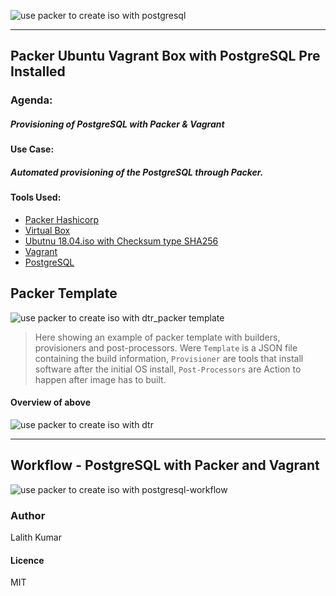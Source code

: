 ![use packer to create iso with postgresql](https://user-images.githubusercontent.com/37847249/42432851-ac8dfd54-831a-11e8-80ca-5c82eff75b2e.jpg)

******
## Packer Ubuntu Vagrant Box with PostgreSQL Pre Installed 




### Agenda:
##### Provisioning of PostgreSQL with Packer & Vagrant

#### Use Case:
##### Automated provisioning of the PostgreSQL through Packer.


#### Tools Used:
- [Packer Hashicorp](https://www.packer.io/intro/index.html)
- [Virtual Box](https://www.virtualbox.org/wiki/Downloads)
- [Ubutnu 18.04.iso with Checksum type SHA256](http://releases.ubuntu.com/18.04/)
- [Vagrant](https://www.vagrantup.com/intro/index.html)
- [PostgreSQL](https://www.postgresql.org/about/)


## Packer Template
![use packer to create iso with dtr_packer template](https://user-images.githubusercontent.com/37847249/42431751-3e7566e0-8315-11e8-9c1f-40760d5b550a.jpg)
> Here showing an example of packer template with builders, provisioners and post-processors. Were `Template` is a JSON file containing the build information, `Provisioner` are tools that install software after the initial OS install, `Post-Processors` are Action to happen after image has to built.

#### Overview of above

![use packer to create iso with dtr](https://user-images.githubusercontent.com/37847249/42431616-a570b7c4-8314-11e8-9bcd-9d008c033348.jpg)
****
## Workflow - PostgreSQL with Packer and Vagrant
![use packer to create iso with postgresql-workflow](https://user-images.githubusercontent.com/37847249/42432886-cad950d8-831a-11e8-9d56-6a85a6127478.jpg)

### Author
Lalith Kumar

#### Licence
MIT
